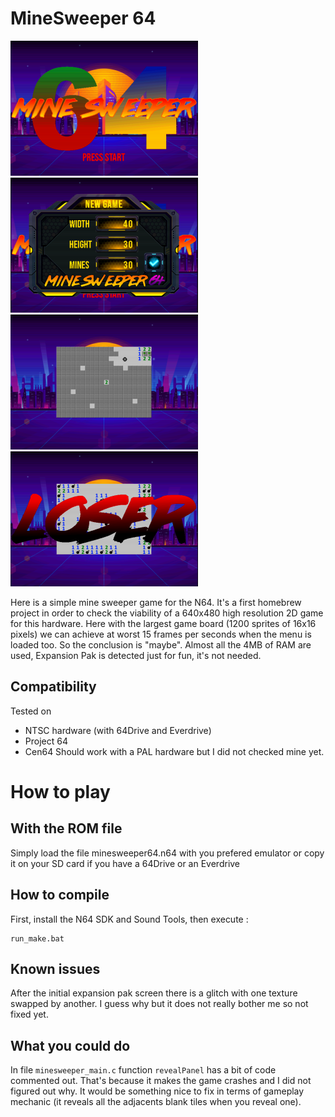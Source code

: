 # MineSweeper 64

![title screen](https://github.com/manfriedn64/minesweeper64/blob/master/screenshots/title.png?raw=true)
![menu screen](https://github.com/manfriedn64/minesweeper64/blob/master/screenshots/menu.png?raw=true)
![in game screen](https://github.com/manfriedn64/minesweeper64/blob/master/screenshots/game.png?raw=true)
![game over screen](https://github.com/manfriedn64/minesweeper64/blob/master/screenshots/lose.png?raw=true)

Here is a simple mine sweeper game for the N64. It's a first homebrew project in order to check the viability of a 640x480 high resolution 2D game for this hardware. Here with the largest game board (1200 sprites of 16x16 pixels) we can achieve at worst 15 frames per seconds when the menu is loaded too. So the conclusion is "maybe". Almost all the 4MB of RAM are used, Expansion Pak is detected just for fun, it's not needed.

## Compatibility

Tested on
 - NTSC hardware (with 64Drive and Everdrive)
 - Project 64
 - Cen64
Should work with a PAL hardware but I did not checked mine yet.

# How to play
## With the ROM file
Simply load the file minesweeper64.n64 with you prefered emulator or copy it on your SD card if you have a 64Drive or an Everdrive
## How to compile
First, install the N64 SDK and Sound Tools, then execute :

    run_make.bat

## Known issues
After the initial expansion pak screen there is a glitch with one texture swapped by another. I guess why but it does not really bother me so not fixed yet.

## What you could do
In file `minesweeper_main.c` function `revealPanel` has a bit of code commented out. That's because it makes the game crashes and I did not figured out why. It would be something nice to fix in terms of gameplay mechanic (it reveals all the adjacents blank tiles when you reveal one).

